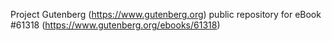 Project Gutenberg (https://www.gutenberg.org) public repository for
eBook #61318 (https://www.gutenberg.org/ebooks/61318)

